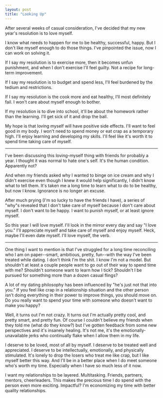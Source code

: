 ```yaml
---
layout: post
title: "Looking Up" 
---
```


After several weeks of casual consideration, I've decided that my new year's resolution is to love myself.

I know what needs to happen for me to be healthy, successful, happy. But I don't like myself enough to do those things. I've pinpointed the issue, now I can work on solving it. 

If I say my resolution is to exercise more, then it becomes unfun punishment, and when I don't exercise I'll feel guilty. Not a recipe for long-term improvement. 

If I say my resolution is to budget and spend less, I'll feel burdened by the tedium and restrictions. 

If I say my resolution is the cook more and eat healthy, I'll most definitely fail. I won't care about myself enough to bother. 

If my resolution is to dive into school, it'll be about the homework rather than the learning. I'll get sick of it and drop the ball. 

My hope is that loving myself will have positive side effects. I'll want to feel good in my body. I won't need to spend money or eat crap as a temporary high. I'll enjoy learning and developing my skills. I'll feel like it's worth it to spend time taking care of myself. 

---

I've been discussing this loving-myself thing with friends for probably a year. I thought it was normal to hate one's self. It's the human condition. Apparently not? 

And when my friends asked why I wanted to binge on ice cream and why I didn't exercise even though I knew it would help significantly, I didn't know what to tell them. It's taken me a long time to learn what to do to be healthy, but now I know. Ignorance is no longer an excuse. 

After much prying (I'm so lucky to have the friends I have), a series of "why"s revealed that I don't take care of myself because I don't care about myself. I don't want to be happy. I want to punish myself, or at least ignore myself. 

So this year I will love myself. I'll look in the mirror every day and say "I love you." I'll appreciate myself and take care of myself and enjoy myself. Heck, maybe I'll even date myself. I'll love myself, the verb.

---

One thing I want to mention is that I've struggled for a long time reconciling who I am on paper--smart, ambitious, pretty, fun--with the way I've been treated while dating. I don't think I'm the shit. I know I'm not a model. But shouldn't at least a couple people want to go out of their way to spend time with me? Shouldn't someone want to learn how I tick? Shouldn't I be pursued for something more than a dozen casual flings? 

A lot of my dating philosophy has been influenced by "he's just not that into you." If you feel like crap in a relationship situation and the other person isn't doing everything in their power to improve things, you should move on. Do you really want to spend your time with someone who doesn't want to make you happy? 

Well, it turns out I'm not crazy. It turns out I'm actually pretty cool, and pretty smart, and pretty fun. Of course I couldn't believe my friends when they told me (what do they know?) but I've gotten feedback from some new perspectives and it's insanely healing. It's not me, it's the emotionally-unavailable jerks who continually flake when I allow them in my life.

I deserve to be loved, most of all by myself. I deserve to be treated well and appreciated. I deserve to be intellectually, emotionally, and physically stimulated. It's lonely to drop the losers who treat me like crap,  but I like myself better this way. And I'll be in a better place when I do meet someone who's worth my time. Especially when I have so much less of it now. 

I want my relationships to be layered. Multitasking. Friends, partners, mentors, cheerleaders. This makes the precious time I do spend with the person even more exciting. Impactful? I'm economizing my time with better quality relationships.